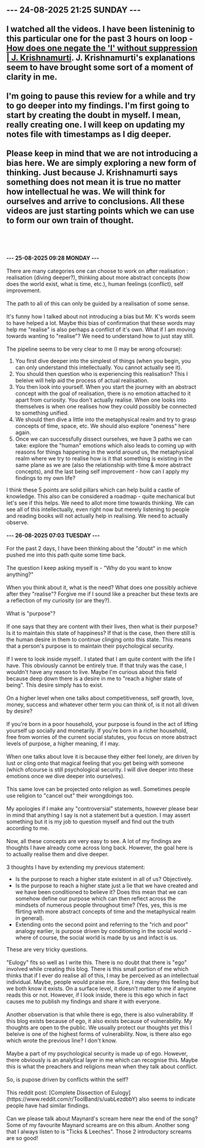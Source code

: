 <b>--- 24-08-2025 21:25 SUNDAY ---</b>
<br/><br/>
I watched all the videos. I have been listeninig to this particular one for the past 3 hours on loop - [How does one negate the 'I' without suppression | J. Krishnamurti](https://www.youtube.com/watch?v=TRNmh1zVFgE). J. Krishnamurti's explanations seem to have brought some sort of a moment of clarity in me.
<br/><br/>
I'm going to pause this review for a while and try to go deeper into my findings. I'm first going to start by creating the doubt in myself. I mean, really creating one. I will keep on updating my notes file with timestamps as I dig deeper.
<br/><br/>
Please keep in mind that we are not introducing a bias here. We are simply exploring a new form of thinking. Just because J. Krishnamurti says something does not mean it is true no matter how intellectual he was. We will think for ourselves and arrive to conclusions. All these videos are just starting points which we can use to form our own train of thought.
<br/><br/>
-----------------------------
<br/><br/>
<b>--- 25-08-2025 09:28 MONDAY ---</b>
<br/><br/>
There are many categories one can choose to work on after realisation : realisation (diving deeper?), thinking about more abstract concepts (how does the world exist, what is time, etc.), human feelings (conflict), self improvement.
<br/><br/>
The path to all of this can only be guided by a realisation of some sense.
<br/><br/>
It's funny how I talked about not introducing a bias but Mr. K's words seem to have helped a lot. Maybe this bias of confirmation that these words may help me "realise" is also perhaps a conflict of it's own. What if I am moving towards wanting to "realise"? We need to understand how to just stay still.
<br/><br/>
The pipeline seems to be very clear to me (I may be wrong ofcourse):
<br/>
<ol>
<li> You first dive deeper into the simplest of things (when you begin, you can only understand this intellectually. You cannot actually see it).</li>
<li> You should then question who is experiencing this realisation? This I beleive will help aid the process of actual realisation.</li>
<li>You then look into yourself. When you start the journey with an abstract concept with the goal of realisation, there is no emotion attached to it apart from curiosity. You don't actually realise. When one looks into themselves is when one realises how they could possibly be connected to something unified.</li>
<li>We should then dive a little into the metaphysical realm and try to grasp concepts of time, space, etc. We should also explore "oneness" here again.</li>
<li>Once we can successfully dissect ourselves, we have 3 paths we can take: explore the "human" emotions which also leads to coming up with reasons for things happening in the world around us, the metaphysical realm where we try to realise how is it that something is existing in the same plane as we are (also the relationship with time & more abstract concepts), and the last being self improvement - how can I apply my findings to my own life?</li>
</ol>
I think these 5 points are solid pillars which can help build a castle of knowledge. This also can be considered a roadmap - quite mechanical but let's see if this helps. We need to allot more time towards  thinking. We can see all of this intellectually, even right now but merely listening to people and reading books will not actually help in realising. We need to actually observe.
<br/><br/>
<b>--- 26-08-2025 07:03 TUESDAY ---</b>
<br/><br/>
For the past 2 days, I have been thinking about the "doubt" in me which pushed me into this path quite some time back.
<br/><br/>
The question I keep asking myself is - "Why do you want to know anything?"
<br/><br/>
When you think about it, what is the need? What does one possibly achieve after they "realise"? Forgive me if I sound like a preacher but these texts are a reflection of my curiosity (or are they?).
<br/><br/>
What is "purpose"? 
<br/><br/>
If one says that they are content with their lives, then what is their purpose? Is it to maintain this state of happiness? If that is the case, then there still is the human desire in them to continue clinging onto this state. This means that a person's purpose is to maintain their psychological security.
<br/><br/>
If I were to look inside myself.. I stated that I am quite content with the life I have. This obviously cannot be entirely true. If that truly was the case, I wouldn't have any reason to live. Maybe I'm curious about this field because deep down there is a desire in me to "reach a higher state of being". This desire simply has to exist.
<br/><br/>
On a higher level when one talks about competitiveness, self growth, love, money, success and whatever other term you can think of, is it not all driven by desire?
<br/><br/>
If you're born in a poor household, your purpose is found in the act of lifting yourself up socially and monetarily. If you're born in a richer household, free from worries of the current social statutes, you focus on more abstract levels of purpose, a higher meaning, if I may.
<br/><br/>
When one talks about love it is because they either feel lonely, are driven by lust or cling onto that magical feeling that you get being with someone (which ofcourse is still psychological security. I will dive deeper into these emotions once we dive deeper into ourselves).
<br/><br/>
This same love can be projected onto religion as well. Sometimes people use religion to "cancel out" their wrongdoings too.
<br/><br/>
My apologies if I make any "controversial" statements, however please bear in mind that anything I say is not a statement but a question. I may assert something but it is my job to question myself and find out the truth according to me. 
<br/><br/>
Now, all these concepts are very easy to see. A lot of my findings are thoughts I have already come across long back. However, the goal here is to actually realise them and dive deeper.
<br/><br/>
3 thoughts I have by extending my previous statement:
<ul>
<li>Is the purpose to reach a higher state existent in all of us? Objectively.</li>
<li>Is the purpose to reach a higher state just a lie that we have created and we have been conditioned to believe it? Does this mean that we can somehow define our purpose which can then reflect across the mindsets of numerous people throughout time? (Yes, yes, this is me flirting with more abstract concepts of time and the metaphysical realm in general).</li>
<li>Extending onto the second point and referring to the "rich and poor" analogy earlier, is purpose driven by conditioning in the social world - where of course, the social world is made by us and infact is us.</li>
</ul>
These are very tricky questions.
<br/><br/>
"Eulogy" fits so well as I write this. There is no doubt that there is "ego" involved while creating this blog. There is this small portion of me which thinks that if I ever do realise all of this, I may be perceived as an intellectual individual. Maybe, people would praise me. Sure, I may deny this feeling but we both know it exists. On a surface level, it doesn't matter to me if anyone reads this or not. However, if I look inside, there is this ego which in fact causes me to publish my findings and share it with everyone.
<br/><br/>
Another observation is that while there is ego, there is also vulnerability. If this blog exists because of ego, it also exists because of vulnerability. My thoughts are open to the public. We usually protect our thoughts yet this I beleive is one of the highest forms of vulnerability. Now, is there also ego which wrote the previous line? I don't know.
<br/><br/>
Maybe a part of my psychological security is made up of ego. However, there obviously is an analytical layer in me which can recognise this. Maybe this is what the preachers and religions mean when they talk about conflict. 
<br/><br/>
So, is pupose driven by conflicts within the self?
<br/><br/>
This reddit post: [Complete Dissection of Eulogy](https://www.reddit.com/r/ToolBand/s/uabLezdbbY) also seems to indicate people have had similar findings.
<br/><br/>
Can we please talk about Maynard's scream here near the end of the song? Some of my favourite Maynard screams are on this album. Another song that I always listen to is "Ticks & Leeches". Those 2 introductory screams are so good!
<br/><br/>